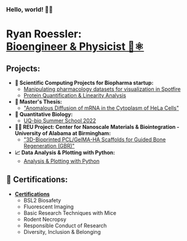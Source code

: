 ### Hello, world! 👋😃
<h1>Ryan Roessler:<br/><a href="https://www.linkedin.com/in/ryan-roessler/">Bioengineer & Physicist 🧬⚛️</a></h1>

<h2>Projects:</h2>

- <b>💊 Scientific Computing Projects for Biopharma startup:</b>
  - [Manipulating pharmacology datasets for visualization in Spotfire](https://github.com/RyanRoessler/-Data-Manipulation-for-Visualization-Plotting-in-Spotfire)
  - [Protein Quantification & Linearity Analysis](https://github.com/RyanRoessler/Protein-Quantification-Linearity-Analysis)
- <b>🧬 Master's Thesis:</b>
  - ["Anomalous Diffusion of mRNA in the Cytoplasm of HeLa Cells"](https://github.com/RyanRoessler/Bioengineering-MS-Thesis)
- <b>🧫 Quantitative Biology:</b>
  - [UQ-bio Summer School 2022](https://github.com/RyanRoessler/Quantitative-Biology-UQ-bio)
- <b>👨‍🔬 REU Project: Center for Nanoscale Materials & Biointegration - University of Alabama at Birmingham:</b>
  - ["3D-Bioprinted PCL/GelMA-HA Scaffolds for Guided Bone Regeneration (GBR)"](https://github.com/RyanRoessler/REU-Center-for-Nanoscale-Materials-Biointegration)
- <b>📈 Data Analysis & Plotting with Python:</b>
  - [Analysis & Plotting with Python](https://github.com/RyanRoessler/Analysis-Plotting-with-Python)

<h2>📜 Certifications:</h2>

- <b>[Certifications](https://github.com/RyanRoessler/Certifications)</b>
  - BSL2 Biosafety
  - Fluorescent Imaging
  - Basic Research Techniques with Mice
  - Rodent Necropsy
  - Responsible Conduct of Research
  - Diversity, Inclusion & Belonging

[linkedin]: https://www.linkedin.com/in/ryan-roessler/
<!--
**RyanRoessler/RyanRoessler** is a ✨ _special_ ✨ repository because its `README.md` (this file) appears on your GitHub profile.

Here are some ideas to get you started:

- 🔭 I’m currently working on ...
- 🌱 I’m currently learning ...
- 👯 I’m looking to collaborate on ...
- 🤔 I’m looking for help with ...
- 💬 Ask me about ...
- 📫 How to reach me: ...
- 😄 Pronouns: ...
- ⚡ Fun fact: ...
-->
